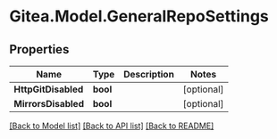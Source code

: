 
# Gitea.Model.GeneralRepoSettings

## Properties

Name | Type | Description | Notes
------------ | ------------- | ------------- | -------------
**HttpGitDisabled** | **bool** |  | [optional] 
**MirrorsDisabled** | **bool** |  | [optional] 

[[Back to Model list]](../README.md#documentation-for-models)
[[Back to API list]](../README.md#documentation-for-api-endpoints)
[[Back to README]](../README.md)

